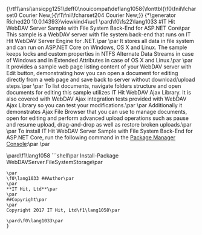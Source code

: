 {\rtf1\ansi\ansicpg1251\deff0\nouicompat\deflang1058{\fonttbl{\f0\fnil\fcharset0 Courier New;}{\f1\fnil\fcharset204 Courier New;}}
{\*\generator Riched20 10.0.14393}\viewkind4\uc1 
\pard\f0\fs22\lang1033 #IT Hit WebDAV Server Sample with File System Back-End for ASP.NET Core\par
This sample is a WebDAV server with file system back-end that runs on IT Hit WebDAV Server Engine for .NET.\par
\par
It stores all data in file system and can run on ASP.NET Core on Windows, OS X and Linux. The sample keeps locks and custom properties in NTFS Alternate Data Streams in case of Windows and in Extended Attributes in case of OS X and Linux.\par
\par
It provides a sample web page listing content of your WebDAV server with Edit button, demonstrating how you can open a document for editing directly from a web page and save back to server without download/upload steps.\par
\par
To list documents, navigate folders structure and open documents for editing this sample utilizes IT Hit WebDAV Ajax Library. It is also covered with WebDAV Ajax integration tests provided with WebDAV Ajax Library so you can test your modifications.\par
\par
Additionally it demonstrates Ajax File Browser that you can use to manage documents, open for editing and perform advanced upload operations such as pause and resume upload, drag-and-drop as well as restore broken uploads.\par
\par
To install IT Hit WebDAV Server Sample with File System Back-End for ASP.NET Core, run the following command in the [Package Manager Console](https://docs.microsoft.com/en-us/nuget/tools/package-manager-console):\par
\par

\pard\f1\lang1058 ```shell\par
Install-Package WebDAVServer.FileSystemStorage\par
```\par
\par
\f0\lang1033 ##Author\par
\par
**IT Hit, Ltd**\par
\par
##Copyright\par
\par
Copyright 2017 IT Hit, Ltd\f1\lang1058\par

\pard\f0\lang1033\par
}
 